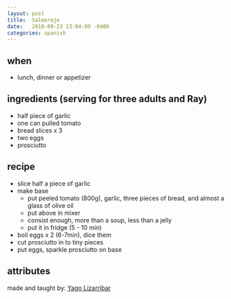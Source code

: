 ```yaml
---
layout: post
title:  Salmorejo
date:   2018-09-23 13:04:09 -0400
categories: spanish
---
```


## when 

-  lunch, dinner or appetizer

## ingredients (serving for three adults and Ray)

- half piece of garlic
- one can pulled tomato
- bread slices x 3
- two eggs
- prosciutto

## recipe

- slice half a piece of garlic
- make base
  - put peeled tomato (800g), garlic, three pieces of bread, and almost a glass of olive oil
  - put above in mixer
  - consist enough, more than a soup, less than a jelly
  - put it in fridge (5 - 10 min)
- boil eggs x 2 (6-7min), dice them
- cut prosciutto in to tiny pieces
- put eggs, sparkle prosciutto on base 

## attributes

made and taught by: 
[Yago Lizarribar](https://github.com/yagoliz)
